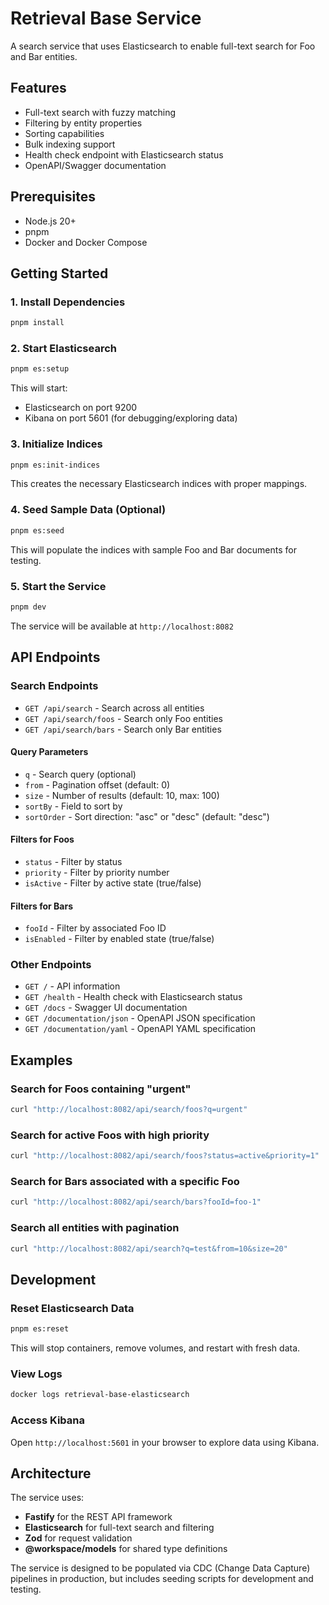 # Retrieval Base Service

A search service that uses Elasticsearch to enable full-text search for Foo and Bar entities.

## Features

- Full-text search with fuzzy matching
- Filtering by entity properties
- Sorting capabilities
- Bulk indexing support
- Health check endpoint with Elasticsearch status
- OpenAPI/Swagger documentation

## Prerequisites

- Node.js 20+
- pnpm
- Docker and Docker Compose

## Getting Started

### 1. Install Dependencies

```bash
pnpm install
```

### 2. Start Elasticsearch

```bash
pnpm es:setup
```

This will start:
- Elasticsearch on port 9200
- Kibana on port 5601 (for debugging/exploring data)

### 3. Initialize Indices

```bash
pnpm es:init-indices
```

This creates the necessary Elasticsearch indices with proper mappings.

### 4. Seed Sample Data (Optional)

```bash
pnpm es:seed
```

This will populate the indices with sample Foo and Bar documents for testing.

### 5. Start the Service

```bash
pnpm dev
```

The service will be available at `http://localhost:8082`

## API Endpoints

### Search Endpoints

- `GET /api/search` - Search across all entities
- `GET /api/search/foos` - Search only Foo entities  
- `GET /api/search/bars` - Search only Bar entities

#### Query Parameters

- `q` - Search query (optional)
- `from` - Pagination offset (default: 0)
- `size` - Number of results (default: 10, max: 100)
- `sortBy` - Field to sort by
- `sortOrder` - Sort direction: "asc" or "desc" (default: "desc")

#### Filters for Foos
- `status` - Filter by status
- `priority` - Filter by priority number
- `isActive` - Filter by active state (true/false)

#### Filters for Bars
- `fooId` - Filter by associated Foo ID
- `isEnabled` - Filter by enabled state (true/false)

### Other Endpoints

- `GET /` - API information
- `GET /health` - Health check with Elasticsearch status
- `GET /docs` - Swagger UI documentation
- `GET /documentation/json` - OpenAPI JSON specification
- `GET /documentation/yaml` - OpenAPI YAML specification

## Examples

### Search for Foos containing "urgent"
```bash
curl "http://localhost:8082/api/search/foos?q=urgent"
```

### Search for active Foos with high priority
```bash
curl "http://localhost:8082/api/search/foos?status=active&priority=1"
```

### Search for Bars associated with a specific Foo
```bash
curl "http://localhost:8082/api/search/bars?fooId=foo-1"
```

### Search all entities with pagination
```bash
curl "http://localhost:8082/api/search?q=test&from=10&size=20"
```

## Development

### Reset Elasticsearch Data
```bash
pnpm es:reset
```

This will stop containers, remove volumes, and restart with fresh data.

### View Logs
```bash
docker logs retrieval-base-elasticsearch
```

### Access Kibana
Open `http://localhost:5601` in your browser to explore data using Kibana.

## Architecture

The service uses:
- **Fastify** for the REST API framework
- **Elasticsearch** for full-text search and filtering
- **Zod** for request validation
- **@workspace/models** for shared type definitions

The service is designed to be populated via CDC (Change Data Capture) pipelines in production, but includes seeding scripts for development and testing. 